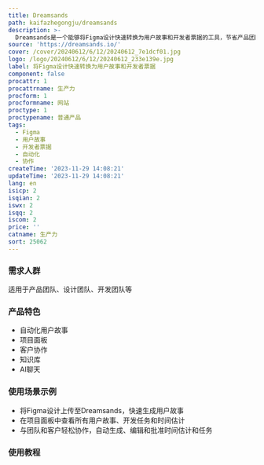 ```yaml
---
title: Dreamsands
path: kaifazhegongju/dreamsands
description: >-
  Dreamsands是一个能够将Figma设计快速转换为用户故事和开发者票据的工具，节省产品团队大量繁琐的工作时间。通过自动化用户故事、项目面板、客户协作、知识库和AI聊天等功能，帮助团队更快地移动、自动化耗时工作并更快地跨团队协作。
source: 'https://dreamsands.io/'
cover: /cover/20240612/6/12/20240612_7e1dcf01.jpg
logo: /logo/20240612/6/12/20240612_233e139e.jpg
label: 将Figma设计快速转换为用户故事和开发者票据
component: false
procattr: 1
procattrname: 生产力
procform: 1
procformname: 网站
proctype: 1
proctypename: 普通产品
tags:
  - Figma
  - 用户故事
  - 开发者票据
  - 自动化
  - 协作
createTime: '2023-11-29 14:08:21'
updateTime: '2023-11-29 14:08:21'
lang: en
isicp: 2
isqian: 2
iswx: 2
isqq: 2
iscom: 2
price: ''
catname: 生产力
sort: 25062
---
```




### 需求人群
适用于产品团队、设计团队、开发团队等

### 产品特色
- 自动化用户故事
- 项目面板
- 客户协作
- 知识库
- AI聊天

### 使用场景示例
- 将Figma设计上传至Dreamsands，快速生成用户故事
- 在项目面板中查看所有用户故事、开发任务和时间估计
- 与团队和客户轻松协作，自动生成、编辑和批准时间估计和任务

### 使用教程


  
